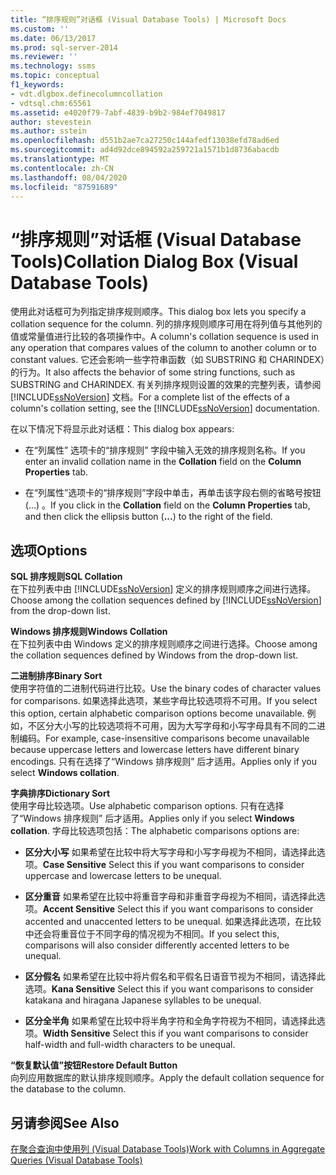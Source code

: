 ```yaml
---
title: “排序规则”对话框 (Visual Database Tools) | Microsoft Docs
ms.custom: ''
ms.date: 06/13/2017
ms.prod: sql-server-2014
ms.reviewer: ''
ms.technology: ssms
ms.topic: conceptual
f1_keywords:
- vdt.dlgbox.definecolumncollation
- vdtsql.chm:65561
ms.assetid: e4020f79-7abf-4839-b9b2-984ef7049817
author: stevestein
ms.author: sstein
ms.openlocfilehash: d551b2ae7ca27250c144afedf13038efd78ad6ed
ms.sourcegitcommit: ad4d92dce894592a259721a1571b1d8736abacdb
ms.translationtype: MT
ms.contentlocale: zh-CN
ms.lasthandoff: 08/04/2020
ms.locfileid: "87591689"
---
```

# <a name="collation-dialog-box-visual-database-tools"></a><span data-ttu-id="71281-102">“排序规则”对话框 (Visual Database Tools)</span><span class="sxs-lookup"><span data-stu-id="71281-102">Collation Dialog Box (Visual Database Tools)</span></span>
  <span data-ttu-id="71281-103">使用此对话框可为列指定排序规则顺序。</span><span class="sxs-lookup"><span data-stu-id="71281-103">This dialog box lets you specify a collation sequence for the column.</span></span> <span data-ttu-id="71281-104">列的排序规则顺序可用在将列值与其他列的值或常量值进行比较的各项操作中。</span><span class="sxs-lookup"><span data-stu-id="71281-104">A column's collation sequence is used in any operation that compares values of the column to another column or to constant values.</span></span> <span data-ttu-id="71281-105">它还会影响一些字符串函数（如 SUBSTRING 和 CHARINDEX）的行为。</span><span class="sxs-lookup"><span data-stu-id="71281-105">It also affects the behavior of some string functions, such as SUBSTRING and CHARINDEX.</span></span> <span data-ttu-id="71281-106">有关列排序规则设置的效果的完整列表，请参阅 [!INCLUDE[ssNoVersion](../../includes/ssnoversion-md.md)] 文档。</span><span class="sxs-lookup"><span data-stu-id="71281-106">For a complete list of the effects of a column's collation setting, see the [!INCLUDE[ssNoVersion](../../includes/ssnoversion-md.md)] documentation.</span></span>  
  
 <span data-ttu-id="71281-107">在以下情况下将显示此对话框：</span><span class="sxs-lookup"><span data-stu-id="71281-107">This dialog box appears:</span></span>  
  
-   <span data-ttu-id="71281-108">在“列属性”  选项卡的“排序规则”  字段中输入无效的排序规则名称。</span><span class="sxs-lookup"><span data-stu-id="71281-108">If you enter an invalid collation name in the **Collation** field on the **Column Properties** tab.</span></span>  
  
-   <span data-ttu-id="71281-109">在“列属性”选项卡的“排序规则”字段中单击，再单击该字段右侧的省略号按钮 (…)    。</span><span class="sxs-lookup"><span data-stu-id="71281-109">If you click in the **Collation** field on the **Column Properties** tab, and then click the ellipsis button (**...**) to the right of the field.</span></span>  
  
## <a name="options"></a><span data-ttu-id="71281-110">选项</span><span class="sxs-lookup"><span data-stu-id="71281-110">Options</span></span>  
 <span data-ttu-id="71281-111">**SQL 排序规则**</span><span class="sxs-lookup"><span data-stu-id="71281-111">**SQL Collation**</span></span>  
 <span data-ttu-id="71281-112">在下拉列表中由 [!INCLUDE[ssNoVersion](../../includes/ssnoversion-md.md)] 定义的排序规则顺序之间进行选择。</span><span class="sxs-lookup"><span data-stu-id="71281-112">Choose among the collation sequences defined by [!INCLUDE[ssNoVersion](../../includes/ssnoversion-md.md)] from the drop-down list.</span></span>  
  
 <span data-ttu-id="71281-113">**Windows 排序规则**</span><span class="sxs-lookup"><span data-stu-id="71281-113">**Windows Collation**</span></span>  
 <span data-ttu-id="71281-114">在下拉列表中由 Windows 定义的排序规则顺序之间进行选择。</span><span class="sxs-lookup"><span data-stu-id="71281-114">Choose among the collation sequences defined by Windows from the drop-down list.</span></span>  
  
 <span data-ttu-id="71281-115">**二进制排序**</span><span class="sxs-lookup"><span data-stu-id="71281-115">**Binary Sort**</span></span>  
 <span data-ttu-id="71281-116">使用字符值的二进制代码进行比较。</span><span class="sxs-lookup"><span data-stu-id="71281-116">Use the binary codes of character values for comparisons.</span></span> <span data-ttu-id="71281-117">如果选择此选项，某些字母比较选项将不可用。</span><span class="sxs-lookup"><span data-stu-id="71281-117">If you select this option, certain alphabetic comparison options become unavailable.</span></span> <span data-ttu-id="71281-118">例如，不区分大小写的比较选项将不可用，因为大写字母和小写字母具有不同的二进制编码。</span><span class="sxs-lookup"><span data-stu-id="71281-118">For example, case-insensitive comparisons become unavailable because uppercase letters and lowercase letters have different binary encodings.</span></span> <span data-ttu-id="71281-119">只有在选择了“Windows 排序规则”  后才适用。</span><span class="sxs-lookup"><span data-stu-id="71281-119">Applies only if you select **Windows collation**.</span></span>  
  
 <span data-ttu-id="71281-120">**字典排序**</span><span class="sxs-lookup"><span data-stu-id="71281-120">**Dictionary Sort**</span></span>  
 <span data-ttu-id="71281-121">使用字母比较选项。</span><span class="sxs-lookup"><span data-stu-id="71281-121">Use alphabetic comparison options.</span></span> <span data-ttu-id="71281-122">只有在选择了“Windows 排序规则”  后才适用。</span><span class="sxs-lookup"><span data-stu-id="71281-122">Applies only if you select **Windows collation**.</span></span> <span data-ttu-id="71281-123">字母比较选项包括：</span><span class="sxs-lookup"><span data-stu-id="71281-123">The alphabetic comparisons options are:</span></span>  
  
-   <span data-ttu-id="71281-124">**区分大小写** 如果希望在比较中将大写字母和小写字母视为不相同，请选择此选项。</span><span class="sxs-lookup"><span data-stu-id="71281-124">**Case Sensitive** Select this if you want comparisons to consider uppercase and lowercase letters to be unequal.</span></span>  
  
-   <span data-ttu-id="71281-125">**区分重音** 如果希望在比较中将重音字母和非重音字母视为不相同，请选择此选项。</span><span class="sxs-lookup"><span data-stu-id="71281-125">**Accent Sensitive** Select this if you want comparisons to consider accented and unaccented letters to be unequal.</span></span> <span data-ttu-id="71281-126">如果选择此选项，在比较中还会将重音位于不同字母的情况视为不相同。</span><span class="sxs-lookup"><span data-stu-id="71281-126">If you select this, comparisons will also consider differently accented letters to be unequal.</span></span>  
  
-   <span data-ttu-id="71281-127">**区分假名** 如果希望在比较中将片假名和平假名日语音节视为不相同，请选择此选项。</span><span class="sxs-lookup"><span data-stu-id="71281-127">**Kana Sensitive** Select this if you want comparisons to consider katakana and hiragana Japanese syllables to be unequal.</span></span>  
  
-   <span data-ttu-id="71281-128">**区分全半角** 如果希望在比较中将半角字符和全角字符视为不相同，请选择此选项。</span><span class="sxs-lookup"><span data-stu-id="71281-128">**Width Sensitive** Select this if you want comparisons to consider half-width and full-width characters to be unequal.</span></span>  
  
 <span data-ttu-id="71281-129">**“恢复默认值”按钮**</span><span class="sxs-lookup"><span data-stu-id="71281-129">**Restore Default Button**</span></span>  
 <span data-ttu-id="71281-130">向列应用数据库的默认排序规则顺序。</span><span class="sxs-lookup"><span data-stu-id="71281-130">Apply the default collation sequence for the database to the column.</span></span>  
  
## <a name="see-also"></a><span data-ttu-id="71281-131">另请参阅</span><span class="sxs-lookup"><span data-stu-id="71281-131">See Also</span></span>  
 [<span data-ttu-id="71281-132">在聚合查询中使用列 (Visual Database Tools)</span><span class="sxs-lookup"><span data-stu-id="71281-132">Work with Columns in Aggregate Queries &#40;Visual Database Tools&#41;</span></span>](visual-database-tools.md)  
  
  
